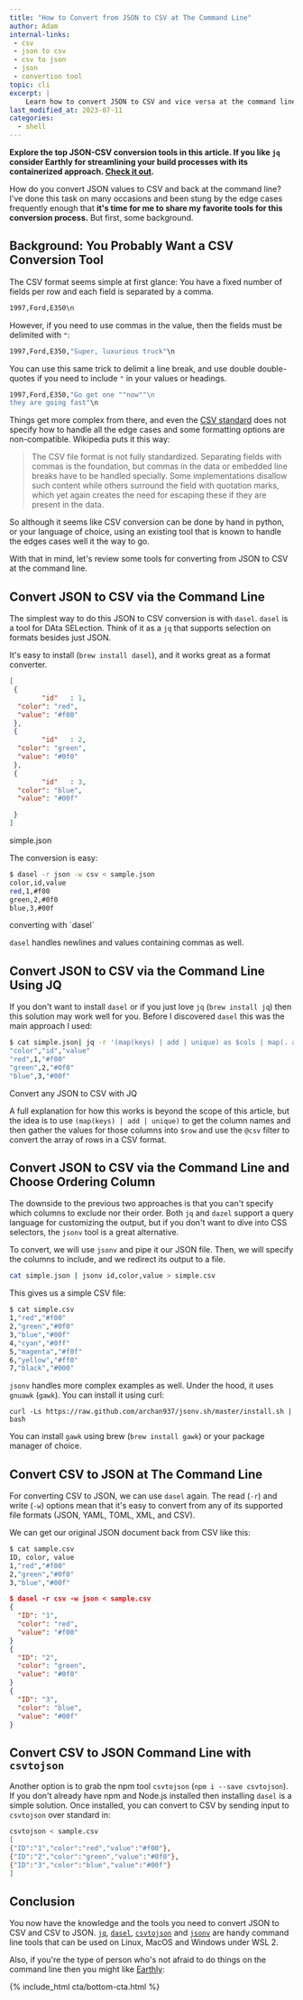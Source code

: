 ```yaml
---
title: "How to Convert from JSON to CSV at The Command Line"
author: Adam
internal-links:
 - csv
 - json to csv
 - csv to json
 - json
 - convertion tool
topic: cli
excerpt: |
    Learn how to convert JSON to CSV and vice versa at the command line using tools like `dasel`, `jq`, `jsonv`, and `csvtojson`. These handy command line tools make the conversion process easy and efficient, allowing you to handle edge cases and customize the output according to your needs. Whether you're a data engineer or just someone who loves working with the command line, this article provides the knowledge and tools you need to perform JSON to CSV conversion effortlessly.
last_modified_at: 2023-07-11
categories:
  - shell
---
```

**Explore the top JSON-CSV conversion tools in this article. If you like `jq` consider Earthly for streamlining your build processes with its containerized approach. [Check it out](https://cloud.earthly.dev/login).**

How do you convert JSON values to CSV and back at the command line? I've done this task on many occasions and been stung by the edge cases frequently enough that **it's time for me to share my favorite tools for this conversion process.** But first, some background.

## Background: You Probably Want a CSV Conversion Tool

The CSV format seems simple at first glance: You have a fixed number of fields per row and each field is separated by a comma.

``` bash
1997,Ford,E350\n
```

However, if you need to use commas in the value, then the fields must be delimited with `"`:

``` bash
1997,Ford,E350,"Super, luxurious truck"\n
```

You can use this same trick to delimit a line break, and use double double-quotes if you need to include `"` in your values or headings.

``` bash
1997,Ford,E350,"Go get one ""now""\n
they are going fast"\n
```

Things get more complex from there, and even the [CSV standard](https://datatracker.ietf.org/doc/html/rfc4180) does not specify how to handle all the edge cases and some formatting options are non-compatible. Wikipedia puts it this way:

> The CSV file format is not fully standardized. Separating fields with commas is the foundation, but commas in the data or embedded line breaks have to be handled specially. Some implementations disallow such content while others surround the field with quotation marks, which yet again creates the need for escaping these if they are present in the data.

So although it seems like CSV conversion can be done by hand in python, or your language of choice, using an existing tool that is known to handle the edges cases well it the way to go.

With that in mind, let's review some tools for converting from JSON to CSV at the command line.

## Convert JSON to CSV via the Command Line

The simplest way to do this JSON to CSV conversion is with `dasel`. `dasel` is a tool for DAta SELection. Think of it as a `jq` that supports selection on formats besides just JSON.

It's easy to install (`brew install dasel`), and it works great as a format converter.

``` json
[
 {
        "id"   : 1,    
  "color": "red",
  "value": "#f00"
 },
 {
        "id"   : 2,  
  "color": "green",
  "value": "#0f0"
 },
 {
        "id"   : 3,  
  "color": "blue",
  "value": "#00f"

 }
]
```

<figcaption>simple.json</figcaption>

The conversion is easy:

``` bash
$ dasel -r json -w csv < sample.json 
color,id,value
red,1,#f00
green,2,#0f0
blue,3,#00f
```

<figcaption>converting with `dasel`</figcaption>

`dasel` handles newlines and values containing commas as well.

## Convert JSON to CSV via the Command Line Using JQ

If you don't want to install `dasel` or if you just love `jq`  (`brew install jq`) then this solution may work well for you. Before I discovered `dasel` this was the main approach I used:

``` bash
$ cat simple.json| jq -r '(map(keys) | add | unique) as $cols | map(. as $row | $cols | map($row[.])) as $rows | $cols, $rows[] | @csv' 
"color","id","value"
"red",1,"#f00"
"green",2,"#0f0"
"blue",3,"#00f"
```

<figcaption>Convert any JSON to CSV with JQ</figcaption>

A full explanation for how this works is beyond the scope of this article, but the idea is to use `(map(keys) | add | unique)` to get the column names and then gather the values for those columns into `$row` and use the `@csv` filter to convert the array of rows in a CSV format.

## Convert JSON to CSV via the Command Line and Choose Ordering Column

The downside to the previous two approaches is that you can't specify which columns to exclude nor their order. Both `jq` and `dazel` support a query language for customizing the output, but if you don't want to dive into CSS selectors, the `jsonv` tool is a great alternative.

To convert, we will use `jsonv` and pipe it our JSON file. Then, we will specify the columns to include, and we redirect its output to a file.

``` bash
cat simple.json | jsonv id,color,value > simple.csv
```

This gives us a simple CSV file:

``` bash
$ cat simple.csv
1,"red","#f00"
2,"green","#0f0"
3,"blue","#00f"
4,"cyan","#0ff"
5,"magenta","#f0f"
6,"yellow","#ff0"
7,"black","#000"
```

`jsonv` handles more complex examples as well. Under the hood, it uses `gnuawk` (`gawk`). You can install it using curl:

```
curl -Ls https://raw.github.com/archan937/jsonv.sh/master/install.sh | bash
```

You can install `gawk` using brew (`brew install gawk`) or your package manager of choice.

## Convert CSV to JSON at The Command Line

For converting CSV to JSON, we can use `dasel` again. The read (`-r`) and write (`-w`) options mean that it's easy to convert from any of its supported file formats (JSON, YAML, TOML, XML, and CSV).

We can get our original JSON document back from CSV like this:

``` bash
$ cat sample.csv
ID, color, value
1,"red","#f00"
2,"green","#0f0"
3,"blue","#00f"
```

``` json
$ dasel -r csv -w json < sample.csv
{
  "ID": "1",
  "color": "red",
  "value": "#f00"
}
{
  "ID": "2",
  "color": "green",
  "value": "#0f0"
}
{
  "ID": "3",
  "color": "blue",
  "value": "#00f"
}
```

## Convert CSV to JSON Command Line with `csvtojson`

Another option is to grab the npm tool `csvtojson` (`npm i --save csvtojson`). If you don't already have npm and Node.js installed then installing `dasel` is a simple solution. Once installed, you can convert to CSV by sending input to  `csvtojson` over standard in:

``` bash
csvtojson < sample.csv
[
{"ID":"1","color":"red","value":"#f00"},
{"ID":"2","color":"green","value":"#0f0"},
{"ID":"3","color":"blue","value":"#00f"}
]
```

## Conclusion

You now have the knowledge and the tools you need to convert JSON to CSV and CSV to JSON. [`jq`](https://stedolan.github.io/jq/), [`dasel`](https://github.com/TomWright/dasel), [`csvtojson`](https://www.npmjs.com/package/csvtojson) and [`jsonv`](https://github.com/archan937/jsonv.sh) are handy command line tools that can be used on Linux, MacOS and Windows under WSL 2.

Also, if you're the type of person who's not afraid to do things on the command line then you might like [Earthly](https://cloud.earthly.dev/login/):

{% include_html cta/bottom-cta.html %}
